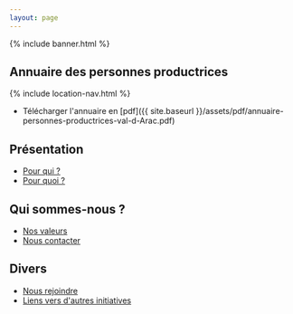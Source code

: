 ```yaml
---
layout: page
---
```

{% include banner.html %}

## Annuaire des personnes productrices

{% include location-nav.html %}

- Télécharger l'annuaire en [pdf]({{ site.baseurl }}/assets/pdf/annuaire-personnes-productrices-val-d-Arac.pdf)

## Présentation

- [Pour qui ?](/pour-qui)
- [Pour quoi ?](/pour-quoi)

## Qui sommes-nous ?

- [Nos valeurs](/nos-valeurs)
- [Nous contacter](/nous-contacter)

## Divers

- [Nous rejoindre](/nous-rejoindre)
- [Liens vers d'autres initiatives](/liens-autres-initiatives)
